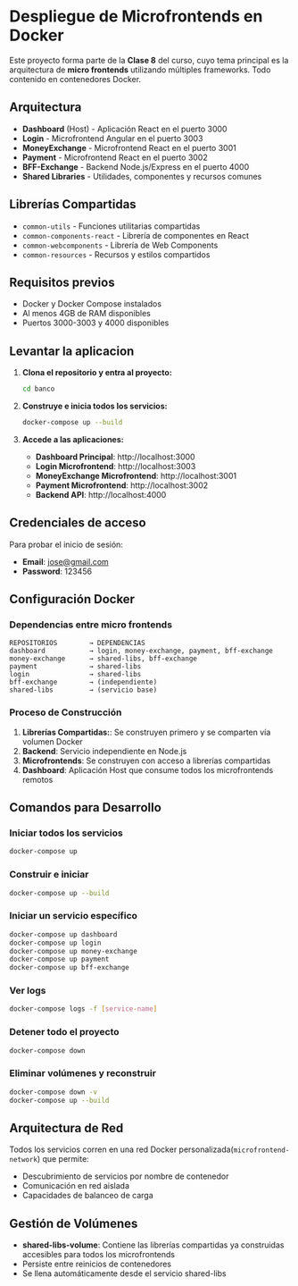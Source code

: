 # Despliegue de Microfrontends en Docker

Este proyecto forma parte de la **Clase 8** del curso, cuyo tema principal es la arquitectura de **micro frontends** utilizando múltiples frameworks. Todo contenido en contenedores Docker.

## Arquitectura

- **Dashboard** (Host)  - Aplicación React en el puerto 3000
- **Login**             - Microfrontend Angular en el puerto 3003
- **MoneyExchange**     - Microfrontend React en el puerto 3001
- **Payment**           - Microfrontend React en el puerto 3002
- **BFF-Exchange**      - Backend Node.js/Express en el puerto 4000
- **Shared Libraries**  - Utilidades, componentes y recursos comunes

## Librerías Compartidas

- `common-utils`            - Funciones utilitarias compartidas
- `common-components-react` - Librería de componentes en React
- `common-webcomponents`    - Librería de Web Components
- `common-resources`        - Recursos y estilos compartidos

## Requisitos previos
- Docker y Docker Compose instalados
- Al menos 4GB de RAM disponibles
- Puertos 3000-3003 y 4000 disponibles

## Levantar la aplicacion

1. **Clona el repositorio y entra al proyecto:**

   ```bash
   cd banco
   ```

2. **Construye e inicia todos los servicios:**

   ```bash
   docker-compose up --build
   ```

3. **Accede a las aplicaciones:**
   - **Dashboard Principal**:           http://localhost:3000
   - **Login Microfrontend**:           http://localhost:3003
   - **MoneyExchange Microfrontend**:   http://localhost:3001
   - **Payment Microfrontend**:         http://localhost:3002
   - **Backend API**:                   http://localhost:4000

## Credenciales de acceso
Para probar el inicio de sesión:

- **Email**: jose@gmail.com
- **Password**: 123456

## Configuración Docker

### Dependencias entre micro frontends

```
REPOSITORIOS        → DEPENDENCIAS
dashboard           → login, money-exchange, payment, bff-exchange
money-exchange      → shared-libs, bff-exchange
payment             → shared-libs
login               → shared-libs
bff-exchange        → (independiente)
shared-libs         → (servicio base)
```

### Proceso de Construcción

1. **Librerías Compartidas:**: Se construyen primero y se comparten vía volumen Docker
2. **Backend**: Servicio independiente en Node.js
3. **Microfrontends**: Se construyen con acceso a librerías compartidas
4. **Dashboard**: Aplicación Host que consume todos los microfrontends remotos

## Comandos para Desarrollo

### Iniciar todos los servicios

```bash
docker-compose up
```

### Construir e iniciar

```bash
docker-compose up --build
```

### Iniciar un servicio específico

```bash
docker-compose up dashboard
docker-compose up login
docker-compose up money-exchange
docker-compose up payment
docker-compose up bff-exchange
```

### Ver logs

```bash
docker-compose logs -f [service-name]
```

### Detener todo el proyecto

```bash
docker-compose down
```

### Eliminar volúmenes y reconstruir

```bash
docker-compose down -v
docker-compose up --build
```

## Arquitectura de Red

Todos los servicios corren en una red Docker personalizada(`microfrontend-network`) que permite:

- Descubrimiento de servicios por nombre de contenedor
- Comunicación en red aislada
- Capacidades de balanceo de carga

## Gestión de Volúmenes

- **shared-libs-volume**: Contiene las librerías compartidas ya construidas accesibles para todos los microfrontends
- Persiste entre reinicios de contenedores
- Se llena automáticamente desde el servicio shared-libs
